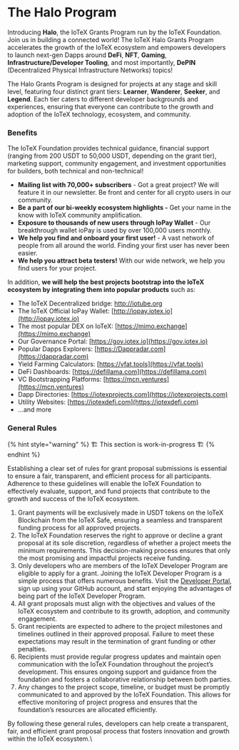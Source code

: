 # The Halo Program

Introducing **Halo**, the IoTeX Grants Program run by the IoTeX Foundation. Join us in building a connected world! The IoTeX Halo Grants Program accelerates the growth of the IoTeX ecosystem and empowers developers to launch next-gen Dapps around **DeFi**, **NFT**, **Gaming**, **Infrastructure/Developer Tooling**, and most importantly, **DePIN** (Decentralized Physical Infrastructure Networks) topics!

The Halo Grants Program is designed for projects at any stage and skill level, featuring four distinct grant tiers: **Learner**, **Wanderer**, **Seeker**, and **Legend**. Each tier caters to different developer backgrounds and experiences, ensuring that everyone can contribute to the growth and adoption of the IoTeX technology, ecosystem, and community.

### **Benefits**

The IoTeX Foundation provides technical guidance, financial support (ranging from 200 USDT to 50,000 USDT, depending on the grant tier), marketing support, community engagement, and investment opportunities for builders, both technical and non-technical!

* **Mailing list with 70,000+ subscribers** - Got a great project? We will feature it in our newsletter. Be front and center for all crypto users in our community.
* **Be a part of our bi-weekly ecosystem highlights -** Get your name in the know with IoTeX community amplification.
* **Exposure to thousands of new users through IoPay Wallet** - Our breakthrough wallet ioPay is used by over 100,000 users monthly.
* **We help you find and onboard your first user!** - A vast network of people from all around the world. Finding your first user has never been easier.
* **We help you attract beta testers!** With our wide network, we help you find users for your project.

In addition, **we will help the best projects bootstrap into the IoTeX ecosystem by integrating them into popular products** such as:

* The IoTeX Decentralized bridge: [http://iotube.org ](http://iotube.org)
* The IoTeX Official IoPay Wallet: [http://iopay.iotex.io](http://iopay.iotex.io)
* The most popular DEX on IoTeX: [https://mimo.exchange](https://mimo.exchange)
* Our Governance Portal: [https://gov.iotex.io](https://gov.iotex.io)
* Popular Dapps Explorers: [https://Dappradar.com](https://dappradar.com)
* Yield Farming Calculators: [https://vfat.tools](https://vfat.tools)
* DeFi Dashboards: [https://defillama.com](https://defillama.com)
* VC Bootstrapping Platforms: [https://mcn.ventures](https://mcn.ventures)
* Dapp Directories: [https://iotexprojects.com](https://iotexprojects.com)
* Utility Websites: [https://iotexdefi.com](https://iotexdefi.com)
* ...and more

### General Rules

{% hint style="warning" %}
&#x20;🏗 This section is work-in-progress  🏗
{% endhint %}

Establishing a clear set of rules for grant proposal submissions is essential to ensure a fair, transparent, and efficient process for all participants. Adherence to these guidelines will enable the IoTeX Foundation to effectively evaluate, support, and fund projects that contribute to the growth and success of the IoTeX ecosystem.

1. Grant payments will be exclusively made in USDT tokens on the IoTeX Blockchain from the IoTeX Safe, ensuring a seamless and transparent funding process for all approved projects.
2. The IoTeX Foundation reserves the right to approve or decline a grant proposal at its sole discretion, regardless of whether a project meets the minimum requirements. This decision-making process ensures that only the most promising and impactful projects receive funding.
3. Only developers who are members of the IoTeX Developer Program are eligible to apply for a grant. Joining the IoTeX Developer Program is a simple process that offers numerous benefits. Visit the [Developer Portal](https://developers.iotex.io/), sign up using your GitHub account, and start enjoying the advantages of being part of the IoTeX Developer Program.
4. All grant proposals must align with the objectives and values of the IoTeX ecosystem and contribute to its growth, adoption, and community engagement.
5. Grant recipients are expected to adhere to the project milestones and timelines outlined in their approved proposal. Failure to meet these expectations may result in the termination of grant funding or other penalties.
6. Recipients must provide regular progress updates and maintain open communication with the IoTeX Foundation throughout the project’s development. This ensures ongoing support and guidance from the foundation and fosters a collaborative relationship between both parties.
7. Any changes to the project scope, timeline, or budget must be promptly communicated to and approved by the IoTeX Foundation. This allows for effective monitoring of project progress and ensures that the foundation’s resources are allocated efficiently.

By following these general rules, developers can help create a transparent, fair, and efficient grant proposal process that fosters innovation and growth within the IoTeX ecosystem.\
